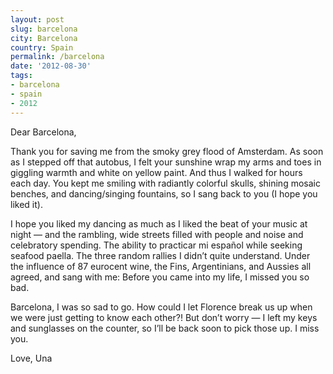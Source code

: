 ```yaml
---
layout: post
slug: barcelona
city: Barcelona
country: Spain
permalink: /barcelona
date: '2012-08-30'
tags:
- barcelona
- spain
- 2012
---
```

Dear Barcelona,

Thank you for saving me from the smoky grey flood of Amsterdam. As soon as I stepped off that autobus, I felt your sunshine wrap my arms and toes in giggling warmth and white on yellow paint. And thus I walked for hours each day. You kept me smiling with radiantly colorful skulls, shining mosaic benches, and dancing/singing fountains, so I sang back to you (I hope you liked it).

I hope you liked my dancing as much as I liked the beat of your music at night — and the rambling, wide streets filled with people and noise and celebratory spending. The ability to practicar mi español while seeking seafood paella. The three random rallies I didn’t quite understand. Under the influence of 87 eurocent wine, the Fins, Argentinians, and Aussies all agreed, and sang with me: Before you came into my life, I missed you so bad.

Barcelona, I was so sad to go. How could I let Florence break us up when we were just getting to know each other?! But don’t worry — I left my keys and sunglasses on the counter, so I’ll be back soon to pick those up. I miss you.

Love,
Una

<script type="text/javascript">
  WebFontConfig = {
    google: { families: [ 'Pompiere::latin' ] }
  };
  (function() {
    var wf = document.createElement('script');
    wf.src = ('https:' == document.location.protocol ? 'https' : 'http') +
      '://ajax.googleapis.com/ajax/libs/webfont/1/webfont.js';
    wf.type = 'text/javascript';
    wf.async = 'true';
    var s = document.getElementsByTagName('script')[0];
    s.parentNode.insertBefore(wf, s);
  })(); </script>
